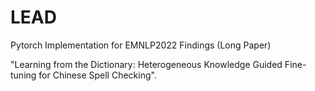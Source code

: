# LEAD
Pytorch Implementation for EMNLP2022 Findings (Long Paper) 

"Learning from the Dictionary: Heterogeneous Knowledge Guided Fine-tuning for Chinese Spell Checking".
